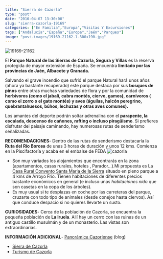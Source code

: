 ```yaml
---
title: "Sierra de Cazorla"
type: "post"
date: "2016-04-07 13:30:00"
slug: "sierra-cazorla-19169"
categories: ["En Familia","Europa","Visitas Y Excursiones"]
tags: ["Andalucia","España","Europa","Jaén","Parques"]
image: "post-images/19169-21162-1-300x190.jpg"
---
```


![19169-21162](post-images/19169-21162-1-300x190.jpg)

El **Parque Natural de las Sierras de Cazorla, Segura y Villas** es la reserva protegida de mayor extensión de España. Se encuentra **limitado por las provincias de Jaén, Albacete y Granada.**   
  
Salvando el grave incendio que sufrió el parque Natural hará unos años (ahora ya bastante recuperado) este parque destaca por sus **bosques de pinos** entre otras muchas variedades de flora y por la comunidad de **herbívoros (como el jabalí, cabra montés, ciervo, gamos), carnívoros ( como el zorro o el gato montés) y aves (águilas, halcón peregrino, quebrantahuesos, búhos, lechuzas y otras aves comunes).**  
  
Los amantes del deporte podrán soltar adrenalina con el **parapente, la escalada, descenso de cañones, rafting o incluso piragüismo**. Si prefieres disfrutar del paisaje caminando, hay numerosas rutas de senderismo señalizadas.  
  
**RECOMENDACIONES**- Dentro de las rutas de senderismo destacaría la **Ruta del Río Borosa** de unas 3 horas de duración y unos 12 kms. Comienza en la Piscifactoría y acaba en el embalse de FEDA ![cazorla](post-images/cazorla-300x153.jpg)
- Son muy variados los alojamientos que encontrarás en la zona (apartamentos, casas rurales, hoteles , Parador...).Mi propuesta es La [Casa Rural Convento Santa Maria de la Sierra](http://crsantamaria.com/) situado en pleno parque a 4 kms de Arroyo Frío. Tienen habitaciones de diferentes precios bastante económicos en general (e incluso unas *habitaciones nido* que son casetas en la copa de los árboles).
- Es muy usual si te desplazas en coche por las carreteras del parque, cruzarte con todo tipo de animales (desde conejos hasta ciervos). Así que conduce despacio si no quieres llevarte un susto.

**CURIOSIDADES**- Cerca de la población de Cazorla, se encuentra la pequeña población de **La Iruela**. Allí hay un cerro con las ruinas de un antiguo castillo musulmán y de un monasterio. Las vistas son extraordinarias.

**INFORMACIÓN ADICIONAL**- [Panorámica Cazorlense](http://panoramicacazorlense.blogspot.com/) (blog)
- [Sierra de Cazorla ](http://www.sierracazorla.com/)
- [Turismo de Cazorla](http://www.turismoencazorla.com/)